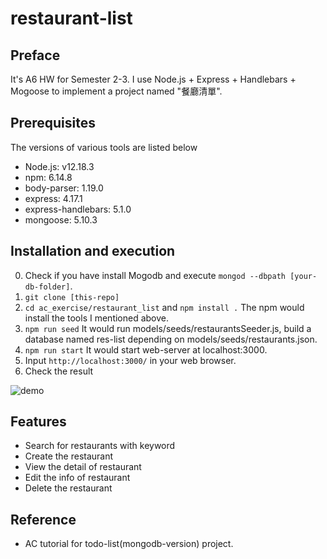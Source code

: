 # restaurant-list


## Preface 

It's A6 HW for Semester 2-3.
I use Node.js + Express + Handlebars + Mogoose to implement a project named "餐廳清單".

## Prerequisites

The versions of various tools are listed below

* Node.js: v12.18.3
* npm: 6.14.8
* body-parser: 1.19.0
* express: 4.17.1
* express-handlebars: 5.1.0
* mongoose: 5.10.3

## Installation and execution

0. Check if you have install Mogodb and execute `mongod --dbpath [your-db-folder]`.
1. `git clone [this-repo]`
2. `cd ac_exercise/restaurant_list` and `npm install .`
The npm would install the tools I mentioned above.
3. `npm run seed`
It would run models/seeds/restaurantsSeeder.js, build a database named res-list depending on models/seeds/restaurants.json.
3. `npm run start`
It would start web-server at localhost:3000.
4. Input `http://localhost:3000/` in your web browser.
5. Check the result

![demo](https://s1.imgs.cc/img/aaaabSn2b.gif?_w=750)

## Features

* Search for restaurants with keyword
* Create the restaurant
* View the detail of restaurant
* Edit the info of restaurant
* Delete the restaurant

## Reference

* AC tutorial for todo-list(mongodb-version) project.
